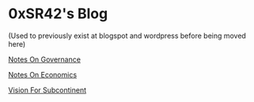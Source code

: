 # 0xSR42's Blog

(Used to previously exist at blogspot and wordpress before being moved here)

[Notes On Governance](notes-on-governance)

[Notes On Economics](notes-on-economics)

[Vision For Subcontinent](vision-for-subcontinent)
